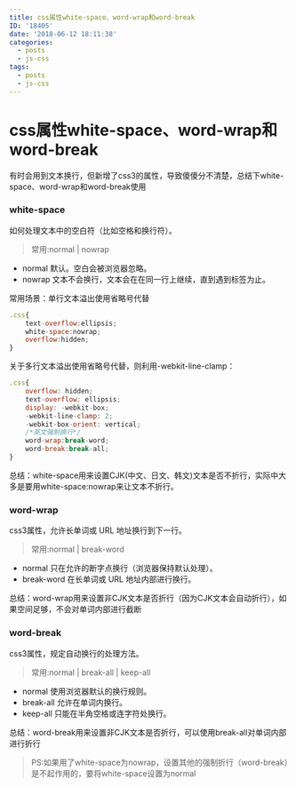 ```yaml
---
title: css属性white-space、word-wrap和word-break
ID: '18405'
date: '2018-06-12 18:11:38'
categories:
  - posts
  - js-css
tags:
  - posts
  - js-css
---
```


# css属性white-space、word-wrap和word-break

有时会用到文本换行，但新增了css3的属性，导致傻傻分不清楚，总结下white-space、word-wrap和word-break使用

### white-space

如何处理文本中的空白符（比如空格和换行符）。

> 常用:normal | nowrap

- normal 默认。空白会被浏览器忽略。
- nowrap 文本不会换行，文本会在在同一行上继续，直到遇到标签为止。

常用场景：单行文本溢出使用省略号代替

``` js 
.css{
    text-overflow:ellipsis;
    white-space:nowrap;
    overflow:hidden;
} 
```

关于多行文本溢出使用省略号代替，则利用-webkit-line-clamp：

``` js 
.css{
    overflow: hidden;
    text-overflow: ellipsis;
    display: -webkit-box;
    -webkit-line-clamp: 2;
    -webkit-box-orient: vertical;
    /*英文强制换行*/
    word-wrap:break-word;
    word-break:break-all;
} 
```

总结：white-space用来设置CJK(中文、日文、韩文)文本是否不折行，实际中大多是要用white-space:nowrap来让文本不折行。

### word-wrap

css3属性，允许长单词或 URL 地址换行到下一行。

> 常用:normal | break-word

- normal 只在允许的断字点换行（浏览器保持默认处理）。
- break-word 在长单词或 URL 地址内部进行换行。

总结：word-wrap用来设置非CJK文本是否折行（因为CJK文本会自动折行），如果空间足够，不会对单词内部进行截断

### word-break

css3属性，规定自动换行的处理方法。

> 常用:normal | break-all | keep-all

- normal 使用浏览器默认的换行规则。
- break-all 允许在单词内换行。
- keep-all 只能在半角空格或连字符处换行。

总结：word-break用来设置非CJK文本是否折行，可以使用break-all对单词内部进行折行

> PS:如果用了white-space为nowrap，设置其他的强制折行（word-break）是不起作用的，要将white-space设置为normal
 
 
 
 
 
